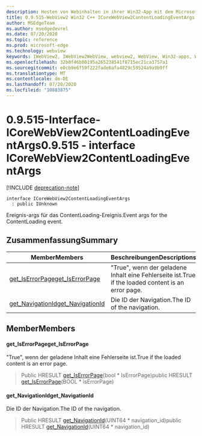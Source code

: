 ```yaml
---
description: Hosten von Webinhalten in ihrer Win32-App mit dem Microsoft Edge WebView2-Steuerelement
title: 0.9.515-WebView2 Win32 C++ ICoreWebView2ContentLoadingEventArgs
author: MSEdgeTeam
ms.author: msedgedevrel
ms.date: 07/20/2020
ms.topic: reference
ms.prod: microsoft-edge
ms.technology: webview
keywords: IWebView2, IWebView2WebView, webview2, WebView, Win32-apps, Win32, Edge, ICoreWebView2, ICoreWebView2Controller, Browser-Steuerelement, Edge-HTML
ms.openlocfilehash: 32b0f46b00195a265238541f8715ec21ca3757a1
ms.sourcegitcommit: e0cb9e6f59f222fade6afa4829c59524a9a9b9ff
ms.translationtype: MT
ms.contentlocale: de-DE
ms.lasthandoff: 07/20/2020
ms.locfileid: "10883875"
---
```

# <span data-ttu-id="3aeba-104">0.9.515-Interface-ICoreWebView2ContentLoadingEventArgs</span><span class="sxs-lookup"><span data-stu-id="3aeba-104">0.9.515 - interface ICoreWebView2ContentLoadingEventArgs</span></span> 

[!INCLUDE [deprecation-note](../../includes/deprecation-note.md)]

```
interface ICoreWebView2ContentLoadingEventArgs
  : public IUnknown
```

<span data-ttu-id="3aeba-105">Ereignis-args für das ContentLoading-Ereignis.</span><span class="sxs-lookup"><span data-stu-id="3aeba-105">Event args for the ContentLoading event.</span></span>

## <span data-ttu-id="3aeba-106">Zusammenfassung</span><span class="sxs-lookup"><span data-stu-id="3aeba-106">Summary</span></span>

 <span data-ttu-id="3aeba-107">Member</span><span class="sxs-lookup"><span data-stu-id="3aeba-107">Members</span></span>                        | <span data-ttu-id="3aeba-108">Beschreibungen</span><span class="sxs-lookup"><span data-stu-id="3aeba-108">Descriptions</span></span>
--------------------------------|---------------------------------------------
[<span data-ttu-id="3aeba-109">get_IsErrorPage</span><span class="sxs-lookup"><span data-stu-id="3aeba-109">get_IsErrorPage</span></span>](#get_iserrorpage) | <span data-ttu-id="3aeba-110">"True", wenn der geladene Inhalt eine Fehlerseite ist.</span><span class="sxs-lookup"><span data-stu-id="3aeba-110">True if the loaded content is an error page.</span></span>
[<span data-ttu-id="3aeba-111">get_NavigationId</span><span class="sxs-lookup"><span data-stu-id="3aeba-111">get_NavigationId</span></span>](#get_navigationid) | <span data-ttu-id="3aeba-112">Die ID der Navigation.</span><span class="sxs-lookup"><span data-stu-id="3aeba-112">The ID of the navigation.</span></span>

## <span data-ttu-id="3aeba-113">Member</span><span class="sxs-lookup"><span data-stu-id="3aeba-113">Members</span></span>

#### <span data-ttu-id="3aeba-114">get_IsErrorPage</span><span class="sxs-lookup"><span data-stu-id="3aeba-114">get_IsErrorPage</span></span> 

<span data-ttu-id="3aeba-115">"True", wenn der geladene Inhalt eine Fehlerseite ist.</span><span class="sxs-lookup"><span data-stu-id="3aeba-115">True if the loaded content is an error page.</span></span>

> <span data-ttu-id="3aeba-116">Public HRESULT [get_IsErrorPage](#get_iserrorpage)(bool \* IsErrorPage)</span><span class="sxs-lookup"><span data-stu-id="3aeba-116">public HRESULT [get_IsErrorPage](#get_iserrorpage)(BOOL \* isErrorPage)</span></span>

#### <span data-ttu-id="3aeba-117">get_NavigationId</span><span class="sxs-lookup"><span data-stu-id="3aeba-117">get_NavigationId</span></span> 

<span data-ttu-id="3aeba-118">Die ID der Navigation.</span><span class="sxs-lookup"><span data-stu-id="3aeba-118">The ID of the navigation.</span></span>

> <span data-ttu-id="3aeba-119">Public HRESULT [get_NavigationId](#get_navigationid)(UINT64 \* navigation_id)</span><span class="sxs-lookup"><span data-stu-id="3aeba-119">public HRESULT [get_NavigationId](#get_navigationid)(UINT64 \* navigation_id)</span></span>

